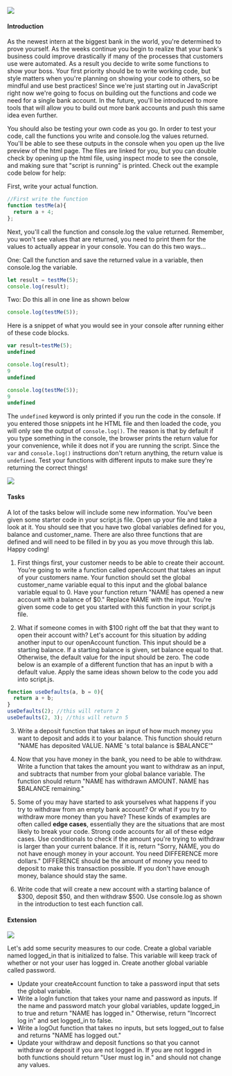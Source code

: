![](https://media.gettyimages.com/photos/mature-woman-inserting-credit-card-into-local-french-cash-machine-picture-id723498437)
#### Introduction
As the newest intern at the biggest bank in the world, you're determined to prove yourself. As the weeks continue you begin to realize that your bank's business could improve drastically if many of the processes that customers use were automated. As a result you decide to write some functions to show your boss. Your first priority should be to write working code, but style matters when you're planning on showing your code to others, so be mindful and use best practices! Since we're just starting out in JavaScript right now we're going to focus on building out the functions and code we need for a single bank account. In the future, you'll be introduced to more tools that will allow you to build out more bank accounts and push this same idea even further.

You should also be testing your own code as you go. In order to test your code, call the functions you write and console.log the values returned. You'll be able to see these outputs in the console when you open up the live preview of the html page. The files are linked for you, but you can double check by opening up the html file, using inspect mode to see the console, and making sure that "script is running" is printed. Check out the example code below for help:

First, write your actual function.
```javascript
//First write the function
function testMe(a){
  return a + 4;
};
```

Next, you'll call the function and console.log the value returned. Remember, you won't see values that are returned, you need to print them for the values to actually appear in your console. You can do this two ways...

One: Call the function and save the returned value in a variable, then console.log the variable.
```javascript
let result = testMe(5);
console.log(result);
```
Two: Do this all in one line as shown below
```javascript
console.log(testMe(5));
```
Here is a snippet of what you would see in your console after running either of these code blocks.

```javascript
var result=testMe(5);
undefined

console.log(result);
9
undefined

console.log(testMe(5));
9
undefined
```

The `undefined` keyword is only printed if you run the code in the console. If you entered those snippets int he HTML file and then loaded the code, you will only see the output of `console.log()`.
The reason is that by default if you type something in the console, the browser prints the return value for your convenience, while it does not if you are running the script. Since the `var` and `console.log()` instructions don't return anything, the return value is `undefined`.
Test your functions with different inputs to make sure they're returning the correct things!

![](https://media.gettyimages.com/photos/closeup-of-benjamin-franklins-portrait-on-the-one-hundred-dollar-bill-picture-id636176028)
#### Tasks
A lot of the tasks below will include some new information. You've been given some starter code in your script.js file. Open up your file and take a look at it. You should see that you have two global variables defined for you, balance and customer_name. There are also three functions that are defined and will need to be filled in by you as you move through this lab. Happy coding!

1. First things first, your customer needs to be able to create their account. You're going to write a function called openAccount that takes an input of your customers name. Your function should set the global customer_name variable equal to this input and the global balance variable equal to 0. Have your function return "NAME has opened a new account with a balance of $0." Replace NAME with the input. You're given some code to get you started with this function in your script.js file.

2. What if someone comes in with $100 right off the bat that they want to open their account with? Let's account for this situation by adding another input to our openAccount function. This input should be a starting balance. If a starting balance is given, set balance equal to that. Otherwise, the default value for the input should be zero. The code below is an example of a different function that has an input b with a default value. Apply the same ideas shown below to the code you add into script.js.
```javascript
function useDefaults(a, b = 0){
  return a + b;
}
useDefaults(2); //this will return 2
useDefaults(2, 3); //this will return 5
```
3. Write a deposit function that takes an input of how much money you want to deposit and adds it to your balance. This function should return "NAME has deposited VALUE. NAME 's total balance is $BALANCE'"

4. Now that you have money in the bank, you need to be able to withdraw. Write a function that takes the amount you want to withdraw as an input, and subtracts that number from your global balance variable. The function should return "NAME has withdrawn AMOUNT. NAME has $BALANCE remaining."

5. Some of you may have started to ask yourselves what happens if you try to withdraw from an empty bank account? Or what if you try to withdraw more money than you have? These kinds of examples are often called **edge cases**, essentially they are the situations that are most likely to break your code. Strong code accounts for all of these edge cases. Use conditionals to check if the amount you're trying to withdraw is larger than your current balance. If it is, return "Sorry, NAME, you do not have enough money in your account. You need DIFFERENCE more dollars." DIFFERENCE should be the amount of money you need to deposit to make this transaction possible. If you don't have enough money, balance should stay the same.

6. Write code that will create a new account with a starting balance of $300, deposit $50, and then withdraw $500. Use console.log as shown in the introduction to test each function call.

#### Extension
![](https://media.gettyimages.com/photos/vault-door-picture-iddv631022b)

Let's add some security measures to our code. Create a global variable named logged_in that is initialized to false. This variable will keep track of whether or not your user has logged in. Create another global variable called password.
* Update your createAccount function to take a password input that sets the global variable.
* Write a logIn function that takes your name and password as inputs. If the name and password match your global variables, update logged_in to true and return "NAME has logged in." Otherwise, return "Incorrect log in" and set logged_in to false.
* Write a logOut function that takes no inputs, but sets logged_out to false and returns "NAME has logged out."
* Update your withdraw and deposit functions so that you cannot withdraw or deposit if you are not logged in. If you are not logged in both functions should return "User must log in." and should not change any values.
